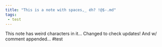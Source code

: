 ```yaml
---
title: "This is a note with spaces,_ éh? !@$-.md"
tags:
 - test
---
```

This note has weird characters in it&hellip;
Changed to check updates! And w/ comment appended&hellip;
#test
<!-- Modified 2024-03-23:23:18:18 -->
